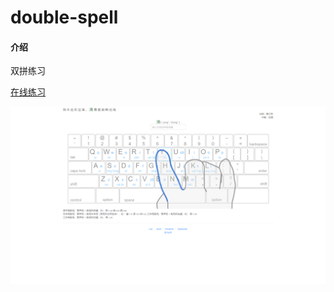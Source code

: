 # double-spell

#### 介绍
双拼练习

[在线练习](https://myth.icu/double-spell)

![样例图片](./Snipaste_2020-12-17_10-46-39.png)